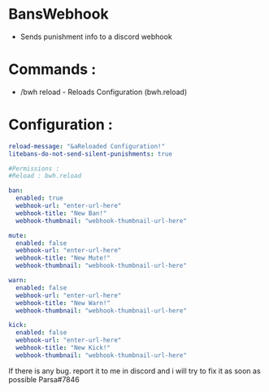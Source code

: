 # BansWebhook

* Sends punishment info to a discord webhook

# Commands :

* /bwh reload - Reloads Configuration (bwh.reload)

# Configuration :

```yaml
reload-message: "&aReloaded Configuration!"
litebans-do-not-send-silent-punishments: true

#Permissions :
#Reload : bwh.reload

ban:
  enabled: true
  webhook-url: "enter-url-here"
  webhook-title: "New Ban!"
  webhook-thumbnail: "webhook-thumbnail-url-here"

mute:
  enabled: false
  webhook-url: "enter-url-here"
  webhook-title: "New Mute!"
  webhook-thumbnail: "webhook-thumbnail-url-here"

warn:
  enabled: false
  webhook-url: "enter-url-here"
  webhook-title: "New Warn!"
  webhook-thumbnail: "webhook-thumbnail-url-here"

kick:
  enabled: false
  webhook-url: "enter-url-here"
  webhook-title: "New Kick!"
  webhook-thumbnail: "webhook-thumbnail-url-here"
```

If there is any bug. report it to me in discord and i will try to fix it as soon as possible Parsa#7846